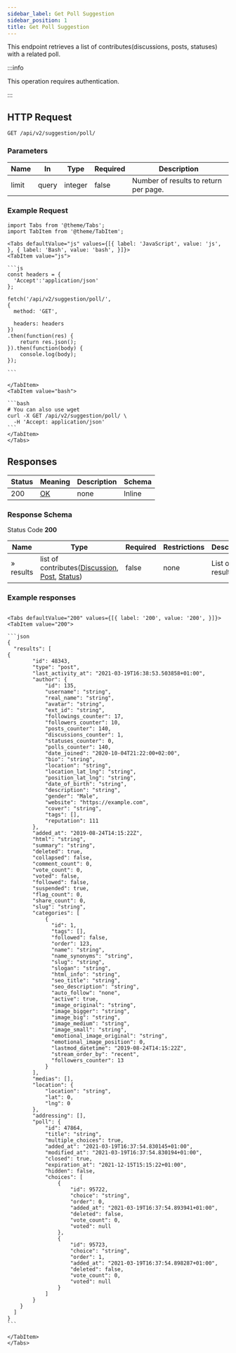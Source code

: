 ```yaml
---
sidebar_label: Get Poll Suggestion
sidebar_position: 1
title: Get Poll Suggestion
---
```


This endpoint retrieves a list of contributes(discussions, posts, statuses) with a related poll.

:::info

This operation requires authentication.

:::

## HTTP Request

`GET /api/v2/suggestion/poll/`

### Parameters

|Name|In|Type|Required|Description|
|---|---|---|---|---|
|limit|query|integer|false|Number of results to return per page.|

### Example Request

````mdx-code-block
import Tabs from '@theme/Tabs';
import TabItem from '@theme/TabItem';

<Tabs defaultValue="js" values={[{ label: 'JavaScript', value: 'js', }, { label: 'Bash', value: 'bash', }]}>
<TabItem value="js">

```js
const headers = {
  'Accept':'application/json'
};

fetch('/api/v2/suggestion/poll/',
{
  method: 'GET',

  headers: headers
})
.then(function(res) {
    return res.json();
}).then(function(body) {
    console.log(body);
});

```

</TabItem>
<TabItem value="bash">

```bash
# You can also use wget
curl -X GET /api/v2/suggestion/poll/ \
  -H 'Accept: application/json'
```
</TabItem>
</Tabs>
````

## Responses

|Status|Meaning|Description|Schema|
|---|---|---|---|
|200|[OK](https://tools.ietf.org/html/rfc7231#section-6.3.1)|none|Inline|

### Response Schema

Status Code **200**

|Name|Type|Required|Restrictions|Description|
|---|---|---|---|---|
|» results|list of contributes([Discussion](/docs/apireference/v2/schemas/discussion), [Post](/docs/apireference/v2/schemas/post), [Status](/docs/apireference/v2/schemas/status))|false|none|List of results|

### Example responses


````mdx-code-block

<Tabs defaultValue="200" values={[{ label: '200', value: '200', }]}>
<TabItem value="200">

```json
{
  "results": [
{
        "id": 48343,
        "type": "post",
        "last_activity_at": "2021-03-19T16:38:53.503858+01:00",
        "author": {
            "id": 135,
            "username": "string",
            "real_name": "string",
            "avatar": "string",
            "ext_id": "string",
            "followings_counter": 17,
            "followers_counter": 10,
            "posts_counter": 140,
            "discussions_counter": 1,
            "statuses_counter": 0,
            "polls_counter": 140,
            "date_joined": "2020-10-04T21:22:00+02:00",
            "bio": "string",
            "location": "string",
            "location_lat_lng": "string",
            "position_lat_lng": "string",
            "date_of_birth": "string",
            "description": "string",
            "gender": "Male",
            "website": "https://example.com",
            "cover": "string",
            "tags": [],
            "reputation": 111
        },
        "added_at": "2019-08-24T14:15:22Z",
        "html": "string",
        "summary": "string",
        "deleted": true,
        "collapsed": false,
        "comment_count": 0,
        "vote_count": 0,
        "voted": false,
        "followed": false,
        "suspended": true,
        "flag_count": 0,
        "share_count": 0,
        "slug": "string",
        "categories": [
            {
              "id": 1,
              "tags": [],
              "followed": false,
              "order": 123,
              "name": "string",
              "name_synonyms": "string",
              "slug": "string",
              "slogan": "string",
              "html_info": "string",
              "seo_title": "string",
              "seo_description": "string",
              "auto_follow": "none",
              "active": true,
              "image_original": "string",
              "image_bigger": "string",
              "image_big": "string",
              "image_medium": "string",
              "image_small": "string",
              "emotional_image_original": "string",
              "emotional_image_position": 0,
              "lastmod_datetime": "2019-08-24T14:15:22Z",
              "stream_order_by": "recent",
              "followers_counter": 13
            }
        ],
        "medias": [],
        "location": {
            "location": "string",
            "lat": 0,
            "lng": 0
        },
        "addressing": [],
        "poll": {
            "id": 47864,
            "title": "string",
            "multiple_choices": true,
            "added_at": "2021-03-19T16:37:54.830145+01:00",
            "modified_at": "2021-03-19T16:37:54.830194+01:00",
            "closed": true,
            "expiration_at": "2021-12-15T15:15:22+01:00",
            "hidden": false,
            "choices": [
                {
                    "id": 95722,
                    "choice": "string",
                    "order": 0,
                    "added_at": "2021-03-19T16:37:54.893941+01:00",
                    "deleted": false,
                    "vote_count": 0,
                    "voted": null
                },
                {
                    "id": 95723,
                    "choice": "string",
                    "order": 1,
                    "added_at": "2021-03-19T16:37:54.898287+01:00",
                    "deleted": false,
                    "vote_count": 0,
                    "voted": null
                }
            ]
        }
    }
  ]
}
```

</TabItem>
</Tabs>
````




